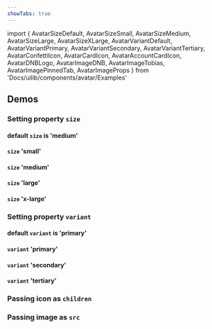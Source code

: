 ```yaml
---
showTabs: true
---
```


import {
AvatarSizeDefault,
AvatarSizeSmall,
AvatarSizeMedium,
AvatarSizeLarge,
AvatarSizeXLarge,
AvatarVariantDefault,
AvatarVariantPrimary,
AvatarVariantSecondary,
AvatarVariantTertiary,
AvatarConfettiIcon,
AvatarCardIcon,
AvatarAccountCardIcon,
AvatarDNBLogo,
AvatarImageDNB,
AvatarImageTobias,
AvatarImagePinnedTab,
AvatarImageProps
} from 'Docs/uilib/components/avatar/Examples'

## Demos

### Setting property `size`

#### default `size` is 'medium'

<AvatarSizeDefault />

#### `size` 'small'

<AvatarSizeSmall />

#### `size` 'medium'

<AvatarSizeMedium />

#### `size` 'large'

<AvatarSizeLarge />

#### `size` 'x-large'

<AvatarSizeXLarge />

### Setting property `variant`

#### default `variant` is 'primary'

<AvatarVariantDefault />

#### `variant` 'primary'

<AvatarVariantPrimary />

#### `variant` 'secondary'

<AvatarVariantSecondary />

#### `variant` 'tertiary'

<AvatarVariantTertiary />

### Passing icon as `children`

<AvatarConfettiIcon />
<AvatarCardIcon />
<AvatarAccountCardIcon />
<AvatarDNBLogo />

### Passing image as `src`

<AvatarImagePinnedTab />
<AvatarImageDNB />
<AvatarImageTobias />
<AvatarImageProps />

